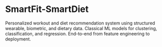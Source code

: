 # SmartFit-SmartDiet
Personalized workout and diet recommendation system using structured wearable, biometric, and dietary data. Classical ML models for clustering, classification, and regression. End-to-end from feature engineering to deployment.
